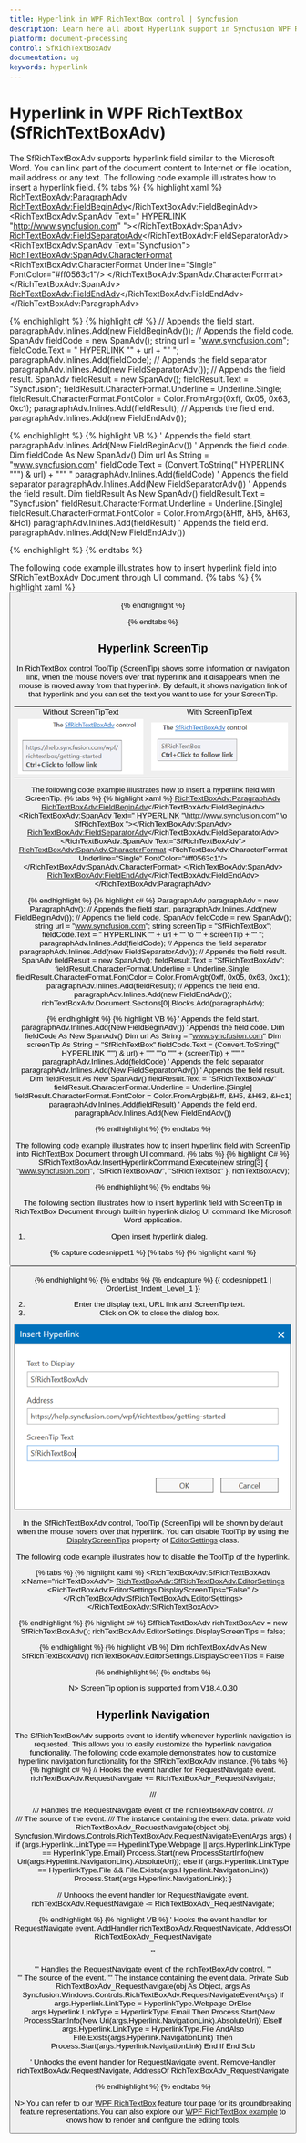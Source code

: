 ```yaml
---
title: Hyperlink in WPF RichTextBox control | Syncfusion
description: Learn here all about Hyperlink support in Syncfusion WPF RichTextBox (SfRichTextBoxAdv) control and more.
platform: document-processing
control: SfRichTextBoxAdv
documentation: ug
keywords: hyperlink
---
```

# Hyperlink in WPF RichTextBox (SfRichTextBoxAdv)

The SfRichTextBoxAdv supports hyperlink field similar to the Microsoft Word. You can link part of the document content to Internet or file location, mail address or any text.
The following code example illustrates how to insert a hyperlink field.
{% tabs %}
{% highlight xaml %}
<RichTextBoxAdv:ParagraphAdv>
    <RichTextBoxAdv:FieldBeginAdv></RichTextBoxAdv:FieldBeginAdv>
    <RichTextBoxAdv:SpanAdv Text=" HYPERLINK &quot;http://www.syncfusion.com&quot; "></RichTextBoxAdv:SpanAdv>
    <RichTextBoxAdv:FieldSeparatorAdv></RichTextBoxAdv:FieldSeparatorAdv>
    <RichTextBoxAdv:SpanAdv Text="Syncfusion">
        <RichTextBoxAdv:SpanAdv.CharacterFormat>
            <RichTextBoxAdv:CharacterFormat Underline="Single" FontColor="#ff0563c1"/>
        </RichTextBoxAdv:SpanAdv.CharacterFormat>
    </RichTextBoxAdv:SpanAdv>
    <RichTextBoxAdv:FieldEndAdv></RichTextBoxAdv:FieldEndAdv>
</RichTextBoxAdv:ParagraphAdv>


{% endhighlight %}
{% highlight c# %}
// Appends the field start.
paragraphAdv.Inlines.Add(new FieldBeginAdv());
// Appends the field code.
SpanAdv fieldCode = new SpanAdv();
string url = "www.syncfusion.com";
fieldCode.Text = " HYPERLINK \"" + url + "\" ";
paragraphAdv.Inlines.Add(fieldCode);
// Appends the field separator
paragraphAdv.Inlines.Add(new FieldSeparatorAdv());
// Appends the field result.
SpanAdv fieldResult = new SpanAdv();
fieldResult.Text = "Syncfusion";
fieldResult.CharacterFormat.Underline = Underline.Single;
fieldResult.CharacterFormat.FontColor = Color.FromArgb(0xff, 0x05, 0x63, 0xc1);
paragraphAdv.Inlines.Add(fieldResult);
// Appends the field end.
paragraphAdv.Inlines.Add(new FieldEndAdv());


{% endhighlight %}
{% highlight VB %}
' Appends the field start.
paragraphAdv.Inlines.Add(New FieldBeginAdv())
' Appends the field code.
Dim fieldCode As New SpanAdv()
Dim url As String = "www.syncfusion.com"
fieldCode.Text = (Convert.ToString(" HYPERLINK """) & url) + """ "
paragraphAdv.Inlines.Add(fieldCode)
' Appends the field separator
paragraphAdv.Inlines.Add(New FieldSeparatorAdv())
' Appends the field result.
Dim fieldResult As New SpanAdv()
fieldResult.Text = "Syncfusion"
fieldResult.CharacterFormat.Underline = Underline.[Single]
fieldResult.CharacterFormat.FontColor = Color.FromArgb(&Hff, &H5, &H63, &Hc1)
paragraphAdv.Inlines.Add(fieldResult)
' Appends the field end.
paragraphAdv.Inlines.Add(New FieldEndAdv())


{% endhighlight %}
{% endtabs %}

The following code example illustrates how to insert hyperlink field into SfRichTextBoxAdv Document through UI command.
{% tabs %}
{% highlight xaml %}
<Button Content="Insert Hyperlink" Command="RichTextBoxAdv:SfRichTextBoxAdv.InsertHyperlinkCommand" CommandTarget="{Binding ElementName=richTextBoxAdv}" CommandParameter="www.google.com"/>


{% endhighlight %}

{% endtabs %}

## Hyperlink ScreenTip

In RichTextBox control ToolTip (ScreenTip) shows some information or navigation link, when the mouse hovers over that hyperlink and it disappears when the mouse is moved away from that hyperlink. By default, it shows navigation link of that hyperlink and you can set the text you want to use for your ScreenTip.

<table><tr><td>Without ScreenTipText</td><td>With ScreenTipText</td></tr><tr><td><img src="Hyperlink_images/screentip_ug1.PNG" alt="Hyperlink_images1"/></td><td><img src="Hyperlink_images/screentip_ug2.PNG" alt="Hyperlink_images2"/></td></tr></table>

The following code example illustrates how to insert a hyperlink field with ScreenTip.
{% tabs %}
{% highlight xaml %}
<RichTextBoxAdv:ParagraphAdv>
    <RichTextBoxAdv:FieldBeginAdv></RichTextBoxAdv:FieldBeginAdv>
    <RichTextBoxAdv:SpanAdv Text=" HYPERLINK &quot;\http://www.syncfusion.com&quot; \o SfRichTextBox "></RichTextBoxAdv:SpanAdv>
    <RichTextBoxAdv:FieldSeparatorAdv></RichTextBoxAdv:FieldSeparatorAdv>
    <RichTextBoxAdv:SpanAdv Text="SfRichTextBoxAdv">
        <RichTextBoxAdv:SpanAdv.CharacterFormat>
            <RichTextBoxAdv:CharacterFormat Underline="Single" FontColor="#ff0563c1"/>
        </RichTextBoxAdv:SpanAdv.CharacterFormat>
    </RichTextBoxAdv:SpanAdv>
    <RichTextBoxAdv:FieldEndAdv></RichTextBoxAdv:FieldEndAdv>
</RichTextBoxAdv:ParagraphAdv>

{% endhighlight %}
{% highlight c# %}
ParagraphAdv paragraphAdv = new ParagraphAdv();
// Appends the field start.
paragraphAdv.Inlines.Add(new FieldBeginAdv());
// Appends the field code.
SpanAdv fieldCode = new SpanAdv();
string url = "www.syncfusion.com";
string screenTip = "SfRichTextBox";
fieldCode.Text = " HYPERLINK \"" + url + "\" \\o \"" + screenTip + "\" ";
paragraphAdv.Inlines.Add(fieldCode);
// Appends the field separator
paragraphAdv.Inlines.Add(new FieldSeparatorAdv());
// Appends the field result.
SpanAdv fieldResult = new SpanAdv();
fieldResult.Text = "SfRichTextBoxAdv";
fieldResult.CharacterFormat.Underline = Underline.Single;
fieldResult.CharacterFormat.FontColor = Color.FromArgb(0xff, 0x05, 0x63, 0xc1);
paragraphAdv.Inlines.Add(fieldResult);
// Appends the field end.
paragraphAdv.Inlines.Add(new FieldEndAdv());
richTextBoxAdv.Document.Sections[0].Blocks.Add(paragraphAdv);

{% endhighlight %}
{% highlight VB %}
' Appends the field start.
paragraphAdv.Inlines.Add(New FieldBeginAdv())
' Appends the field code.
Dim fieldCode As New SpanAdv()
Dim url As String = "www.syncfusion.com"
Dim screenTip As String = "SfRichTextBox"
fieldCode.Text = (Convert.ToString(" HYPERLINK """) & url) + """ ""o """ + (screenTip) + """ "
paragraphAdv.Inlines.Add(fieldCode)
' Appends the field separator
paragraphAdv.Inlines.Add(New FieldSeparatorAdv())
' Appends the field result.
Dim fieldResult As New SpanAdv()
fieldResult.Text = "SfRichTextBoxAdv"
fieldResult.CharacterFormat.Underline = Underline.[Single]
fieldResult.CharacterFormat.FontColor = Color.FromArgb(&Hff, &H5, &H63, &Hc1)
paragraphAdv.Inlines.Add(fieldResult)
' Appends the field end.
paragraphAdv.Inlines.Add(New FieldEndAdv())

{% endhighlight %}
{% endtabs %}

The following code example illustrates how to insert hyperlink field with ScreenTip into RichTextBox Document through UI command.
{% tabs %}
{% highlight C# %}
SfRichTextBoxAdv.InsertHyperlinkCommand.Execute(new string[3] { "www.syncfusion.com", "SfRichTextBoxAdv", "SfRichTextBox" }, richTextBoxAdv);

{% endhighlight %}
{% endtabs %}

The following section illustrates how to insert hyperlink field with ScreenTip in RichTextBox Document through built-in hyperlink dialog UI command like Microsoft Word application.
1. Open insert hyperlink dialog.

{% capture codesnippet1 %}
{% tabs %}
{% highlight xaml %}
<!-- Binds button to the ShowHyperlinkDialogCommand -->
<Button Content="Hyperlink" Command="RichTextBoxAdv:SfRichTextBoxAdv.ShowHyperlinkDialogCommand" CommandTarget="{Binding ElementName=richTextBoxAdv}" />

{% endhighlight %}
{% endtabs %}
{% endcapture %}
{{ codesnippet1 | OrderList_Indent_Level_1 }}

2. Enter the display text, URL link and ScreenTip text.
3. Click on OK to close the dialog box.

![Adding Hyperlink to WPF RichTextBox](Hyperlink_images/wpf-richtextbox-insert-hyperlink.PNG)

In the SfRichTextBoxAdv control, ToolTip (ScreenTip) will be shown by default when the mouse hovers over that hyperlink. You can disable ToolTip by using the [DisplayScreenTips](https://help.syncfusion.com/cr/wpf/Syncfusion.Windows.Controls.RichTextBoxAdv.EditorSettings.html#Syncfusion_Windows_Controls_RichTextBoxAdv_EditorSettings_DisplayScreenTips) property of [EditorSettings](https://help.syncfusion.com/cr/wpf/Syncfusion.Windows.Controls.RichTextBoxAdv.EditorSettings.html) class.

The following code example illustrates how to disable the ToolTip of the hyperlink.

{% tabs %}
{% highlight xaml %}
<RichTextBoxAdv:SfRichTextBoxAdv x:Name="richTextBoxAdv">
    <RichTextBoxAdv:SfRichTextBoxAdv.EditorSettings>
        <RichTextBoxAdv:EditorSettings DisplayScreenTips="False" />
    </RichTextBoxAdv:SfRichTextBoxAdv.EditorSettings>
</RichTextBoxAdv:SfRichTextBoxAdv>

{% endhighlight %}
{% highlight c# %}
SfRichTextBoxAdv richTextBoxAdv = new SfRichTextBoxAdv();
richTextBoxAdv.EditorSettings.DisplayScreenTips = false;

{% endhighlight %}
{% highlight VB %}
Dim richTextBoxAdv As New SfRichTextBoxAdv()
richTextBoxAdv.EditorSettings.DisplayScreenTips = False

{% endhighlight %}
{% endtabs %}

N> ScreenTip option is supported from V18.4.0.30

## Hyperlink Navigation

The SfRichTextBoxAdv supports event to identify whenever hyperlink navigation is requested. This allows you to easily customize the hyperlink navigation functionality.
The following code example demonstrates how to customize hyperlink navigation functionality for the SfRichTextBoxAdv instance.
{% tabs %}
{% highlight c# %}
// Hooks the event handler for RequestNavigate event.
richTextBoxAdv.RequestNavigate += RichTextBoxAdv_RequestNavigate;

/// <summary>
/// Handles the RequestNavigate event of the richTextBoxAdv control.
/// </summary>
/// <param name="obj">The source of the event.</param>
/// <param name="args">The <see cref="RequestNavigateEventArgs"/> instance containing the event data.</param>
private void RichTextBoxAdv_RequestNavigate(object obj, Syncfusion.Windows.Controls.RichTextBoxAdv.RequestNavigateEventArgs args)
{
    if (args.Hyperlink.LinkType == HyperlinkType.Webpage || args.Hyperlink.LinkType == HyperlinkType.Email)
        Process.Start(new ProcessStartInfo(new Uri(args.Hyperlink.NavigationLink).AbsoluteUri));
    else if (args.Hyperlink.LinkType == HyperlinkType.File && File.Exists(args.Hyperlink.NavigationLink))
         Process.Start(args.Hyperlink.NavigationLink);
}

// Unhooks the event handler for RequestNavigate event.
richTextBoxAdv.RequestNavigate -= RichTextBoxAdv_RequestNavigate;



{% endhighlight %}
{% highlight VB %}
' Hooks the event handler for RequestNavigate event.
AddHandler richTextBoxAdv.RequestNavigate, AddressOf RichTextBoxAdv_RequestNavigate

''' <summary>
''' Handles the RequestNavigate event of the richTextBoxAdv control.
''' </summary>
''' <param name="obj">The source of the event.</param>
''' <param name="args">The <see cref="RequestNavigateEventArgs"/> instance containing the event data.</param>
Private Sub RichTextBoxAdv_RequestNavigate(obj As Object, args As Syncfusion.Windows.Controls.RichTextBoxAdv.RequestNavigateEventArgs)
	If args.Hyperlink.LinkType = HyperlinkType.Webpage OrElse args.Hyperlink.LinkType = HyperlinkType.Email Then
		Process.Start(New ProcessStartInfo(New Uri(args.Hyperlink.NavigationLink).AbsoluteUri))
	ElseIf args.Hyperlink.LinkType = HyperlinkType.File AndAlso File.Exists(args.Hyperlink.NavigationLink) Then
		Process.Start(args.Hyperlink.NavigationLink)
	End If
End Sub

' Unhooks the event handler for RequestNavigate event.
RemoveHandler richTextBoxAdv.RequestNavigate, AddressOf RichTextBoxAdv_RequestNavigate


{% endhighlight %}
{% endtabs %}

N> You can refer to our [WPF RichTextBox](https://www.syncfusion.com/wpf-controls/richtextbox) feature tour page for its groundbreaking feature representations.You can also explore our [WPF RichTextBox example](https://github.com/syncfusion/wpf-demos/tree/master/richtextbox) to knows how to render and configure the editing tools.